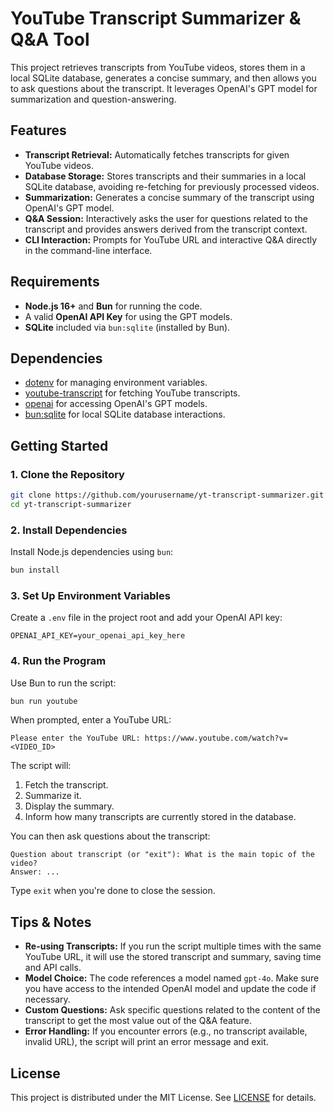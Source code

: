 # YouTube Transcript Summarizer & Q&A Tool

This project retrieves transcripts from YouTube videos, stores them in a local SQLite database, generates a concise summary, and then allows you to ask questions about the transcript. It leverages OpenAI's GPT model for summarization and question-answering.

## Features

- **Transcript Retrieval:** Automatically fetches transcripts for given YouTube videos.
- **Database Storage:** Stores transcripts and their summaries in a local SQLite database, avoiding re-fetching for previously processed videos.
- **Summarization:** Generates a concise summary of the transcript using OpenAI's GPT model.
- **Q&A Session:** Interactively asks the user for questions related to the transcript and provides answers derived from the transcript context.
- **CLI Interaction:** Prompts for YouTube URL and interactive Q&A directly in the command-line interface.

## Requirements

- **Node.js 16+** and **Bun** for running the code.
- A valid **OpenAI API Key** for using the GPT models.
- **SQLite** included via `bun:sqlite` (installed by Bun).

## Dependencies

- [dotenv](https://www.npmjs.com/package/dotenv) for managing environment variables.
- [youtube-transcript](https://www.npmjs.com/package/youtube-transcript) for fetching YouTube transcripts.
- [openai](https://www.npmjs.com/package/openai) for accessing OpenAI's GPT models.
- [bun:sqlite](https://bun.sh/docs/api/sqlite) for local SQLite database interactions.

## Getting Started

### 1. Clone the Repository

```bash
git clone https://github.com/yourusername/yt-transcript-summarizer.git
cd yt-transcript-summarizer
```

### 2. Install Dependencies

Install Node.js dependencies using `bun`:

```bash
bun install
```

### 3. Set Up Environment Variables

Create a `.env` file in the project root and add your OpenAI API key:

```env
OPENAI_API_KEY=your_openai_api_key_here
```

### 4. Run the Program

Use Bun to run the script:

```bash
bun run youtube
```

When prompted, enter a YouTube URL:

```none
Please enter the YouTube URL: https://www.youtube.com/watch?v=<VIDEO_ID>
```

The script will:

1. Fetch the transcript.
2. Summarize it.
3. Display the summary.
4. Inform how many transcripts are currently stored in the database.

You can then ask questions about the transcript:

```none
Question about transcript (or "exit"): What is the main topic of the video?
Answer: ...
```

Type `exit` when you're done to close the session.

## Tips & Notes

- **Re-using Transcripts:** If you run the script multiple times with the same YouTube URL, it will use the stored transcript and summary, saving time and API calls.
- **Model Choice:** The code references a model named `gpt-4o`. Make sure you have access to the intended OpenAI model and update the code if necessary.
- **Custom Questions:** Ask specific questions related to the content of the transcript to get the most value out of the Q&A feature.
- **Error Handling:** If you encounter errors (e.g., no transcript available, invalid URL), the script will print an error message and exit.

## License

This project is distributed under the MIT License. See [LICENSE](./LICENSE) for details.